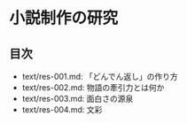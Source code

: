 # 小説制作の研究

## 目次

- text/res-001.md: 「どんでん返し」の作り方
- text/res-002.md: 物語の牽引力とは何か
- text/res-003.md: 面白さの源泉
- text/res-004.md: 文彩
